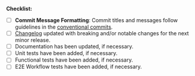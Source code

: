 <!-- Thank you for contributing to InstructLab! -->

<!-- STEPS TO FOLLOW:
  1. Add a description of the changes (frequently the same as the commit description)
  2. Enter the issue number next to "Resolves #" below (if there is no tracking issue resolved, **remove that section**)
  3. Add a link to any related Dev Doc or Dev Doc PR in https://github.com/instructlab/dev-docs (if there is no related Dev Doc, **remove that section**)
  4. Follow the steps in the checklist below, starting with the **Commit Message Formatting**.
-->

<!-- Uncomment this section with the issue number if an issue is being resolved
**Issue resolved by this Pull Request:**
Resolves #
--->

<!-- Uncomment this section with the Pull Requests needed by this change
Depends-On: <PR1 URL>
Depends-On: <PR2 URL>
--->

<!-- Uncomment this section if any existing or in-flight Dev Docs are related to this change
**Dev Docs related to this Pull Request:**
Link to Dev Doc or PR: 
--->

**Checklist:**

- [ ] **Commit Message Formatting**: Commit titles and messages follow guidelines in the
  [conventional commits](https://www.conventionalcommits.org/en/v1.0.0/#summary).
- [ ] [Changelog](https://github.com/instructlab/instructlab/blob/main/CHANGELOG.md) updated with breaking and/or notable changes for the next minor release.
- [ ] Documentation has been updated, if necessary.
- [ ] Unit tests have been added, if necessary.
- [ ] Functional tests have been added, if necessary.
- [ ] E2E Workflow tests have been added, if necessary.
